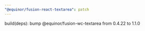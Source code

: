 ```yaml
---
"@equinor/fusion-react-textarea": patch
---
```


build(deps): bump @equinor/fusion-wc-textarea from 0.4.22 to 1.1.0
